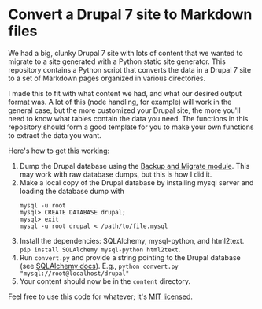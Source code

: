 Convert a Drupal 7 site to Markdown files
=========================================

We had a big, clunky Drupal 7 site with lots of content
that we wanted to migrate to a site
generated with a Python static site generator.
This repository contains a Python script
that converts the data in a Drupal 7 site
to a set of Markdown pages organized in various directories.

I made this to fit with what content we had,
and what our desired output format was.
A lot of this (node handling, for example)
will work in the general case,
but the more customized your Drupal site,
the more you'll need to know what tables contain
the data you need.
The functions in this repository should form
a good template for you to make your own
functions to extract the data you want.

Here's how to get this working:

1. Dump the Drupal database using the
   [Backup and Migrate module](http://drupal.org/project/backup_migrate).
   This may work with raw database dumps, but this is how I did it.
2. Make a local copy of the Drupal database by installing mysql server
   and loading the database dump with
     ```mysql.server start
     mysql -u root
     mysql> CREATE DATABASE drupal;
     mysql> exit
     mysql -u root drupal < /path/to/file.mysql
     ```
3. Install the dependencies: SQLAlchemy, mysql-python, and html2text.
   `pip install SQLAlchemy mysql-python html2text`.
4. Run `convert.py` and provide a string  pointing to the Drupal database
   (see
   [SQLAlchemy docs](http://docs.sqlalchemy.org/en/rel_0_8/core/engines.html#mysql)).
   E.g., `python convert.py "mysql://root@localhost/drupal"`
5. Your content should now be in the `content` directory.

Feel free to use this code for whatever;
it's [MIT licensed](http://tbekolay.mit-license.org/).
